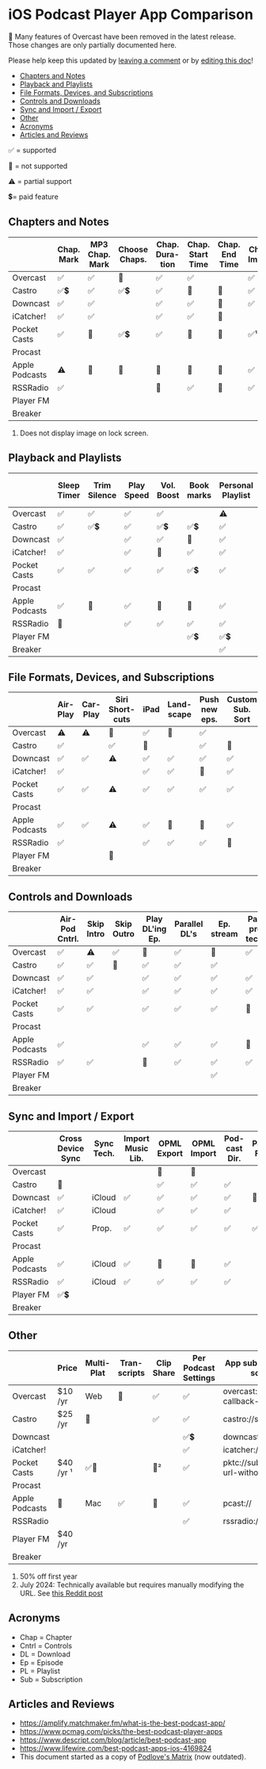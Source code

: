 # iOS Podcast Player App Comparison

🔔 Many features of Overcast have been removed in the latest release. Those changes are only partially documented here.

Please help keep this updated by [leaving a comment](https://github.com/hbmartin/ios-podcast-player-comparison/issues) or by [editing this doc](https://github.com/hbmartin/ios-podcast-player-comparison/edit/main/README.md)!

* [Chapters and Notes](#chapters-and-notes)
* [Playback and Playlists](#playback-and-playlists)
* [File Formats, Devices, and Subscriptions](#file-formats-devices-and-subscriptions)
* [Controls and Downloads](#controls-and-downloads)
* [Sync and Import / Export](#sync-and-import--export)
* [Other](#other)
* [Acronyms](#acronyms)
* [Articles and Reviews](#articles-and-reviews)

✅ = supported

🚫 = not supported

⚠️ = partial support

💲= paid feature

## Chapters and Notes

|                | Chap. Mark | MP3 Chap. Mark | Choose Chaps. | Chap. Dura-tion | Chap. Start Time | Chap. End Time | Chap. Image | Notes for DL'd | Notes w/o DL |
| -------------- | ---------- | -------------- | ------------- | --------------- | ---------------- | -------------- | ----------- | -------------- | ------------ |
| Overcast       | ✅          | ✅              | 🚫             | ✅               | ✅                |                | ✅           | ✅              |              |
| Castro         | ✅💲         | ✅              | ✅💲            | ✅               | 🚫                | 🚫              | ✅           | ✅              | ✅            |
| Downcast       | ✅          | ✅              |               | ✅               | ✅                | 🚫              | ✅           | ✅              | ✅            |
| iCatcher!      | ✅          | ✅              |               | ✅               | ✅                | 🚫              |             | ✅              | ✅            |
| Pocket Casts   | ✅          | 🚫              | ✅💲            | ✅               | 🚫                | 🚫              | ✅¹          | ✅              | ✅            |
| Procast        |            |                |               |                 |                  |                |             |                |              |
| Apple Podcasts | ⚠️          | 🚫              | 🚫             | 🚫               | 🚫                | 🚫              | ✅           | ✅              | 🚫            |
| RSSRadio       | ✅          |                |               | 🚫               | ✅                | 🚫              | ✅           | ✅              | ✅            |
| Player FM      |            |                |               |                 |                  |                |             |                |              |
| Breaker        |            |                |               |                 |                  |                |             |                |              |

1. Does not display image on lock screen.

## Playback and Playlists

|                | Sleep Timer | Trim Silence | Play Speed | Vol. Boost | Book marks | Personal Playlist | Personal Smart Playlist | Predef. Smart Playlist |
| -------------- | ----------- | ------------ | ---------- | ---------- | ---------- | ----------------- | ----------------------- | ---------------------- |
| Overcast       | ✅           | ✅            | ✅          | ✅          |            | ⚠️                 | ⚠️                       |                        |
| Castro         | ✅           | ✅💲           | ✅          | ✅💲         | ✅💲         | ✅                 | ✅                       | ✅                      |
| Downcast       | ✅           |              | ✅          | ✅          | 🚫          | ✅                 | ✅                       | ✅                      |
| iCatcher!      | ✅           |              | ✅          | 🚫          | ✅          | ✅                 | ✅                       | ✅                      |
| Pocket Casts   | ✅           | ✅            | ✅          | ✅          | ✅💲         | ✅                 | ✅                       | ✅                      |
| Procast        |             |              |            |            |            |                   |                         |                        |
| Apple Podcasts | ✅           | 🚫            | ✅          | 🚫          | 🚫          | ✅                 | ⚠️                       | ✅                      |
| RSSRadio       | 🚫           |              | ✅          | ✅          | ✅          | ✅                 | 🚫                       | ✅                      |
| Player FM      |             |              |            |            | ✅💲         | ✅💲                |                         |                        |
| Breaker        |             |              |            |            |            | ✅                 |                         |                        |

## File Formats, Devices, and Subscriptions

|                | Air-Play | Car-Play | Siri Short-cuts | iPad | Land-scape | Push new eps. | Custom Sub. Sort | Alpha. Sub. Sort | Video |
| -------------- | -------- | -------- | --------------- | ---- | ---------- | ------------- | ---------------- | ---------------- | ----- |
| Overcast       | ⚠️        | ⚠️        | 🚫               | ✅    | 🚫          | ✅             |                  |                  |       |
| Castro         | ✅        |          | ✅               | 🚫    |            | ✅             | 🚫                | ✅                | 🚫     |
| Downcast       | ✅        | ✅        | ⚠️               | ✅    | ✅          | ✅             | ✅                | ✅                | ✅     |
| iCatcher!      | ✅        |          |                 | ✅    | ✅          | 🚫             | ✅                | ✅                | ✅     |
| Pocket Casts   | ✅        | ✅        | ⚠️               | ✅    | ✅          | ✅             | ✅                | ✅                | ✅     |
| Procast        |          |          |                 |      |            |               |                  |                  |       |
| Apple Podcasts | ✅        | ✅        | ⚠️               | ✅    | 🚫          | 🚫             | ✅                | 🚫                | ✅     |
| RSSRadio       | ✅        |          |                 | ✅    | ✅          | ✅             | 🚫                | ✅                | ✅     |
| Player FM      |          |          | 🚫               |      |            |               |                  |                  |       |
| Breaker        |          |          |                 |      |            |               |                  |                  |       |

## Controls and Downloads

|                | Air-Pod Cntrl. | Skip Intro | Skip Outro | Play DL'ing Ep. | Parallel DL's | Ep. stream | Pass. pro-tected | Auto. DL Opts | Disk Space Mgmt |
| -------------- | -------------- | ---------- | ---------- | --------------- | ------------- | ---------- | ---------------- | ------------- | --------------- |
| Overcast       | ✅              | ⚠️          | ✅          | 🚫               | ✅             | 🚫          | ✅                |               | 🚫               |
| Castro         | ✅              | ✅          | 🚫          | ✅               | ✅             | ✅          |                  | ✅             | ✅               |
| Downcast       | ✅              | ✅          |            | ✅               | ✅             | ✅          | ✅                | ✅             | ⚠️               |
| iCatcher!      | ✅              | ✅          |            | ✅               | ✅             | ✅          | ✅                | ✅             | ⚠️               |
| Pocket Casts   | ✅              | ✅          |            | ✅               | ✅             | ✅          | 🚫                | ✅             | ✅               |
| Procast        |                |            |            |                 |               |            |                  |               |                 |
| Apple Podcasts | ✅              |            |            | ✅               | ✅             | ✅          | 🚫                | ✅             | 🚫               |
| RSSRadio       | ✅              | ✅          |            | 🚫               | ✅             | ✅          | ✅                | ✅             | 🚫               |
| Player FM      |                |            |            |                 |               | ✅          |                  |               |                 |
| Breaker        |                |            |            |                 |               |            |                  |               |                 |

## Sync and Import / Export

|                | Cross Device Sync | Sync Tech. | Import Music Lib. | OPML Export | OPML Import | Pod-cast Dir. | Paged Feed |
| -------------- | ----------------- | ---------- | ----------------- | ----------- | ----------- | ------------- | ---------- |
| Overcast       |                   |            |                   | 🚫           | 🚫           |               |            |
| Castro         | 🚫                 |            |                   | ✅           | ✅           | ✅             |            |
| Downcast       | ✅                 | iCloud     | ✅                 | ✅           | ✅           | ✅             | 🚫          |
| iCatcher!      | ✅                 | iCloud     |                   | ✅           | ✅           | ✅             |            |
| Pocket Casts   | ✅                 | Prop.      | ✅                 | ✅           | ✅           | ✅             | ✅          |
| Procast        |                   |            |                   |             |             |               |            |
| Apple Podcasts | ✅                 | iCloud     | ✅                 | 🚫           | 🚫           | ✅             |            |
| RSSRadio       | ✅                 | iCloud     | ✅                 | ✅           | ✅           | ✅             |            |
| Player FM      | ✅💲                |            |                   |             |             |               |            |
| Breaker        |                   |            |                   |             |             |               |            |

## Other

|                | Price     | Multi-Plat | Tran-scripts | Clip Share | Per Podcast Settings | App subscription URI scheme            | Wikidata ID                                            |
| -------------- | --------- | ---------- | ------------ | ---------- | -------------------- | -------------------------------------- | ------------------------------------------------------ |
| Overcast       | $10 /yr   | Web        | 🚫            | ✅          | ✅                    | overcast://x-callback-url/add?url=     | [Q20707973](https://www.wikidata.org/wiki/Q20707973)   |
| Castro         | $25 /yr   | 🚫          |              | ✅          | ✅                    | castro://subscribe/                    | [Q100576609](https://www.wikidata.org/wiki/Q100576609) |
| Downcast       |           |            |              |            | ✅💲                   | downcast://                            |                                                        |
| iCatcher!      |           |            |              |            | ✅                    | icatcher://                            |                                                        |
| Pocket Casts   | $40 /yr ¹ | ✅🚀         |              | 🚫²         | ✅                    | pktc://subscribe/feed-url-without-http |                                                        |
| Procast        |           |            |              |            |                      |                                        |                                                        |
| Apple Podcasts | 🚫         | Mac        | ✅            | 🚫          | ✅                    | pcast://                               | [Q70058728](https://www.wikidata.org/wiki/Q70058728)   |
| RSSRadio       |           |            |              |            | ✅                    | rssradio://                            |                                                        |
| Player FM      | $40 /yr   |            |              |            |                      |                                        |                                                        |
| Breaker        |           |            |              |            |                      |                                        |                                                        |

1. 50% off first year
2. July 2024: Technically available but requires manually modifying the URL. See [this Reddit post](https://www.reddit.com/r/pocketcasts/comments/1ebjx15/clip_feature_available_in_pocketcasts/)

## Acronyms

* Chap = Chapter
* Cntrl = Controls
* DL = Download
* Ep = Episode
* PL = Playlist
* Sub = Subscription

## Articles and Reviews

* https://amplify.matchmaker.fm/what-is-the-best-podcast-app/
* https://www.pcmag.com/picks/the-best-podcast-player-apps
* https://www.descript.com/blog/article/best-podcast-app
* https://www.lifewire.com/best-podcast-apps-ios-4169824
* This document started as a copy of [Podlove's Matrix](https://docs.google.com/spreadsheets/d/1c2L14UVH1xtN4iDG4awheLbMgPCQgaKEamUauWs1gps/edit?gid=0#gid=0) (now outdated).
